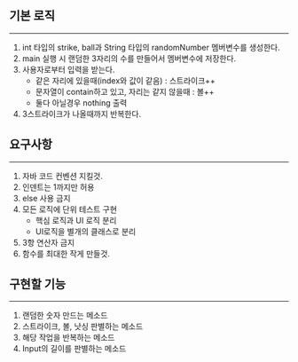 ## 기본 로직

---
1. int 타입의 strike, ball과 String 타입의 randomNumber 멤버변수를 생성한다.
2. main 실행 시 랜덤한 3자리의 수를 만들어서 멤버변수에 저장한다.
3. 사용자로부터 입력을 받는다. 
   - 같은 자리에 있을때(index와 값이 같음) :  스트라이크++
   - 문자열이 contain하고 있고, 자리는 같지 않을때 : 볼++
   - 둘다 아닐경우 nothing 출력
4. 3스트라이크가 나올때까지 반복한다.

## 요구사항

---
1. 자바 코드 컨벤션 지킬것.
2. 인덴트는 1까지만 허용
3. else 사용 금지
4. 모든 로직에 단위 테스트 구현
   - 핵심 로직과 UI 로직 분리
   - UI로직을 별개의 클래스로 분리
5. 3항 연산자 금지
6. 함수를 최대한 작게 만들것.

## 구현할 기능

---
1. 랜덤한 숫자 만드는 메소드
2. 스트라이크, 볼, 낫싱 판별하는 메소드
3. 해당 작업을 반복하는 메소드
4. Input의 길이를 판별하는 메소드
